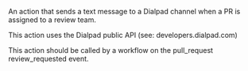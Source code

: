 An action that sends a text message to a Dialpad channel when a PR is assigned to a review team.

This action uses the Dialpad public API (see: developers.dialpad.com)

This action should be called by a workflow on the pull_request review_requested event. 